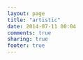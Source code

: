 ```yaml
---
layout: page
title: "artistic"
date: 2014-07-11 00:04
comments: true
sharing: true
footer: true
---
```

